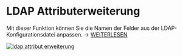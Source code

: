 # LDAP Attributerweiterung

Mit dieser Funktion können Sie die Namen der Felder aus der LDAP-Konfigurationsdatei anpassen. → [WEITERLESEN](../../../../benutzerauthentifizierung-und-verwaltung/ldap-verzeichnis/index.md)

[![ldap attribut erweiterung](../../../../assets/images/de/administration/verwaltung/import-und-schnittstellen/ldap/1-ldap.png)](../../../../assets/images/de/administration/verwaltung/import-und-schnittstellen/ldap/1-ldap.png)
